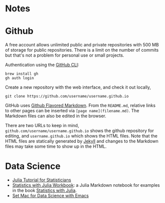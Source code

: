 Notes
=====

# Github

A free account allows unlimited public and private repositories with 500 MB of storage for public repositories. There is a limit on the number of commits but that's not a problem for personal use or small projects.

Authentication using the [GitHub CLI](https://docs.github.com/en/github-cli/github-cli/quickstart): 

``` shell
brew install gh
gh auth login
```

Create a new repository with the web interface, and check it out locally,

``` shell
git clone https://github.com/username/username.github.io 
```

GitHub uses [Github Flavored Markdown](https://github.github.com/gfm/). From the `README.md`, relative links to other pages can be inserted via `[page name](filename.md)`. The Markdown files can also be edited in the browser.

There are two URLs to keep in mind, `github.com/username/username.github.io` shows the github repository for editing,
and `username.github.io` which shows the HTML files. Note that the HTML files are statically generated by [Jekyll](https://jekyllrb.com)
and changes to the Markdown files may take some time to show up in the HTML.

# Data Science

- [Julia Tutorial for Statisticians](./notes/juliar.html)
- [Statistics with Julia Workbook](./notes/statjulia.md): a Julia Markdown notebook for examples in the book [Statistics with Julia](<https://statisticswithjulia.org>).
- [Set Mac for Data Science with Emacs](mac-emacs-data.md)

